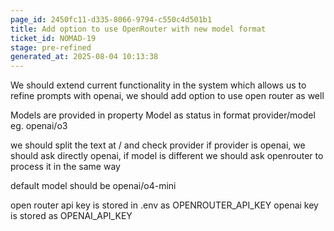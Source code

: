 ```yaml
---
page_id: 2450fc11-d335-8066-9794-c550c4d501b1
title: Add option to use OpenRouter with new model format
ticket_id: NOMAD-19
stage: pre-refined
generated_at: 2025-08-04 10:13:38
---
```


We should extend current functionality in the system which allows us to refine prompts with openai, we should add option to use open router as well 

Models are provided in property Model as status in format provider/model eg. openai/o3

we should split the text at / and check provider if provider is openai, we should ask directly openai, if model is different we should ask openrouter to process it in the same way

default model should be openai/o4-mini

open router api key is stored in .env as OPENROUTER_API_KEY
openai key is stored as OPENAI_API_KEY